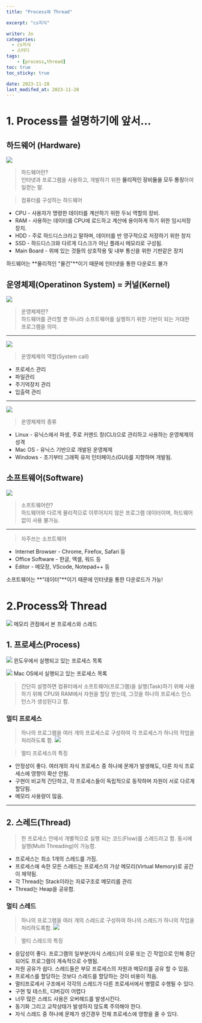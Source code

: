 ```yaml
---
title: "Process와 Thread"

excerpt: "cs지식"

writer: Jo
categories:
  - cs지식
  - 스터디
tags: 
    - [process,thread]
toc: true
toc_sticky: true

date: 2023-11-28
last_modifed_at: 2023-11-28
---
```

# 1. Process를 설명하기에 앞서...

## 하드웨어 (Hardware)
 ![](/assets/img/2023-11-28/system_hardware_01.jpg)
 > 하드웨어란? <br>
 인터넷과 프로그램을 사용하고, 개발하기 위한 **물리적인 장비들을 모두 통칭**하여 일컫는 말.

 > 컴퓨터를 구성하는 하드웨어
 - CPU - 사용자가 명령한 데이터를 계산하기 위한 두뇌 역할의 장비.
 - RAM - 사용하는 데이터를 CPU에 로드하고 계산에 용이하게 하기 위한 임시저장 장치.
 - HDD - 주로 하드디스크라고 말하며, 데이터를 반 영구적으로 저장하기 위한 창지
 - SSD - 하드디스크와 다르게 디스크가 아닌 플래시 메모리로 구성됨.
 - Main Board - 위에 있는 것들의 상호작용 및 내부 통신을 위한 기판같은 장치

하드웨어는 **물리적인 "물건"**이기 때문에 인터넷을 통한 다운로드 불가

## 운영체제(Operatinon System) = 커널(Kernel)
 ![](/assets/img/2023-11-28/operating_system_01.jpg)
 > 운영체제란?<br>
 하드웨어를 관리할 뿐 아니라 소프트웨어를 실행하기 위한 기반이 되는 거대한 프로그램을 의미.

---
 ![](/assets/img/2023-11-28/operating_system_02.jpg)
 > 운영체제의 역할(System call)
 - 프로세스 관리 
 - 파일관리
 - 주기억장치 관리
 - 입출력 관리

---
  ![](/assets/img/2023-11-28/operating_system_03.jpg)
 > 운영체제의 종류
 - Linux - 유닉스에서 파생, 주로 커맨드 창(CLI)으로 관리하고 사용하는 운영체제의 성격
 - Mac OS - 유닉스 기반으로 개발된 운영체제
 - Windows - 초기부터 그래픽 유저 인터페이스(GUI)를 지향하며 개발됨.
  
## 소프트웨어(Software)
 ![](/assets/img/2023-11-28/system_software_01.jpg)
 > 소프트웨어란? <br>
 하드웨어와 다르게 물리적으로 이루어지지 않은 프로그램 데이터이며, 하드웨어 없이 사용 불가능.

---
 > 자주쓰는 소프트웨어
 - Internet Browser - Chrome, Firefox, Safari 등
 - Office Software - 한글, 엑셀, 워드 등
 - Editor - 메모장, VScode, Notepad++ 등

소프트웨어는 **"데이터"**이기 때문에 인터넷을 통한 다운로드가 가능!

# 2.Process와 Thread
![](/assets/img/2023-11-28/thread.webp)
    메모리 관점에서 본 프로세스와 스레드

## 1. 프로세스(Process)
![](/assets/img/2023-11-28/process1.webp)
    윈도우에서 실행되고 있는 프로세스 목록

![](/assets/img/2023-11-28/process2.webp)
    Mac OS에서 실행되고 있는 프로세스 목록
> 간단히 설명하면 컴퓨터에서 소프트웨어(프로그램)을 실행(Task)하기 위해 사용하기 위해 CPU와 RAM에서 자원을 할당 받는데, 그것을 하나의 프로세스 인스턴스가 생성된다고 함.

### 멀티 프로세스
> 하나의 프로그램을 여러 개의 프로세스로 구성하여 각 프로세스가 하나의 작업을 처리하도록 함.
![](/assets/img/2023-11-28/multi%20process.webp)


> 멀티 프로세스의 특징
- 안정성이 좋다. 여러개의 자식 프로세스 중 하나에 문제가 발생해도, 다른 자식 프로세스에 영향이 확산 안됨.
- 구현이 비교적 간단하고, 각 프로세스들이 독립적으로 동작하며 자원이 서로 다르게 할당됨.
- 메모리 사용량이 많음.

---
## 2. 스레드(Thread)

> 한 프로세스 안에서 개별적으로 실행 되는 코드(Flow)를 스레드라고 함. 동시에 실행(Multi Threading)이 가능함.
- 프로세스는 최소 1개의 스레드를 가짐.
- 프로세스에 속한 모든 스레드는 프로세스의 가상 메모리(Virtual Memory)로 공간이 제약됨.
- 각 Thread는 Stack이라는 자료구조로 메모리를 관리
- Thread는 Heap을 공유함.

### 멀티 스레드
> 하나의 프로그램을 여러 개의 스레드로 구성하여 하나의 스레드가 하나의 작업을 처리하도록함.
![](/assets/img/2023-11-28/multiThread.webp)


> 멀티 스레드의 특징
- 응답성이 좋다. 프로그램의 일부분(자식 스레드)이 오류 또는 긴 작업으로 인해 중단되어도 프로그램이 계속적으로 수행됨.
- 자원 공유가 쉽다. 스레드들은 부모 프로세스의 자원과 메모리를 공유 할 수 있음.
- 프로세스를 할당하는 것보다 스레드를 할당하는 것이 비용이 적음.
- 멀티프로세서 구조에서 각각의 스레드가 다른 프로세서에서 병렬로 수행될 수 있다.
- 구현 및 테스트, 디버깅이 어렵다
- 너무 많은 스레드 사용은 오버헤드를 발생시킨다.
- 동기화 그리고 교착상태가 발생하지 않도록 주의해야 한다.
- 자식 스레드 중 하나에 문제가 생긴경우 전체 프로세스에 영향을 줄 수 있다.